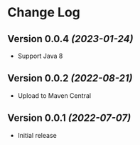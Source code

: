 # Change Log

## Version 0.0.4 *(2023-01-24)*
- Support Java 8

## Version 0.0.2 *(2022-08-21)*
- Upload to Maven Central

## Version 0.0.1 *(2022-07-07)*
- Initial release
